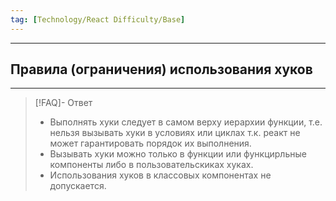 ```yaml
---
tag: [Technology/React Difficulty/Base]
---
```

----
## Правила (ограничения) использования хуков
----
> [!FAQ]- Ответ
> - Выполнять хуки следует в самом верху иерархии функции, т.е. нельзя вызывать хуки в условиях или циклах т.к. реакт не может гарантировать порядок их выполнения.
> - Вызывать хуки можно только в функции или функцирльные компоненты либо в пользовательскиках хуках.
> - Использования хуков в классовых компонентах не допускается. 